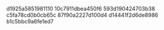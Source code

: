 d1925a5851981110
10c7911dbea450f6
593d190424703b38
c5fa78cd0b0cb65c
87f90a2227d100d4
d14441f2d6de8986
b1c5bbc9a6fe1ed7
